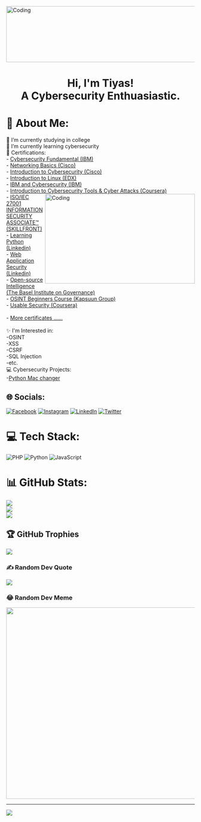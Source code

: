 <img alt="Coding" height="150" width="800" src="https://hellofuture.orange.com/app/uploads/2021/04/home-HF_GA-1920x1080-CYBERSECU.gif">
<h1 align="center">Hi, I'm Tiyas! <br>A Cybersecurity Enthuasiastic.</h1> 


# 💫 About Me:
🏫 I’m currently studying in college<br>🌱 I’m currently learning cybersecurity<br>📄  Certifications:<br>        - [Cybersecurity Fundamental (IBM) ](https://www.credly.com/badges/2bb1c379-a129-4fc5-97ff-8f888e9cdca5?source=linked_in_profile)<br>        - [Networking Basics (Cisco)](https://www.credly.com/badges/708319ed-dd72-4f76-b152-5a924cb911ec?source=linked_in_profile)<br>        - [Introduction to Cybersecurity (Cisco)](https://www.credly.com/badges/fb4cf1ab-641c-489a-8c27-38d44dab78c3?source=linked_in_profile)<br>        - [Introduction to Linux (EDX)](https://courses.edx.org/certificates/788e11c2d10747febcaf5ad63e05ad4e)<br>        - [IBM and Cybersecurity (IBM)](https://students.yourlearning.ibm.com/certificate/share/82b9c08e34ewogICJvYmplY3RJZCIgOiAiSUxCLVpLRERaS1lWWFlFWDFLVk4iLAogICJvYmplY3RUeXBlIiA6ICJBQ1RJVklUWSIsCiAgImxlYXJuZXJDTlVNIiA6ICIwOTg0MDM3UkVHIgp97763eaccc3-10)<br>        - [Introduction to Cybersecurity Tools & Cyber Attacks (Coursera)](https://www.coursera.org/account/accomplishments/certificate/JC358LUZT498)<img align="right" alt="Coding" height="240px" width="400" src="https://nebigdatahub.org/wp-content/uploads/2019/11/7T9364v.gif"><br>        - [ISO/IEC 27001 INFORMATION SECURITY ASSOCIATE™ (SKILLFRONT)](https://www.youtube.com/watch?v=E2MwRWxDBkA)<br>        - [Learning Python (Linkedin)](https://www.linkedin.com/learning/certificates/f459bcc783ff1e642359c2d51f9515deda66a5c4c905f19e4663ac3327bbe553?trk=share_certificate)<br>        - [Web Application Security (Linkedin)](https://www.linkedin.com/learning/certificates/36b410cc29b13702ada4638e3543c8fc593464f911f910f8047d07dfe846b31b?trk=share_certificate)<br>        - [Open-source Intelligence (The Basel Institute on Governance)](https://learn.baselgovernance.org/mod/customcert/view.php?id=3548&downloadown=1)<br>        - [OSINT Beginners Course (Kapsuun Group)](https://training.kapsuungroup.com/certificates/pxmgtpuw9q)<br>        - [Usable Security (Coursera)](https://www.coursera.org/account/accomplishments/verify/LK33VYXAE7LK?utm_source=link&utm_medium=certificate&utm_content=cert_image&utm_campaign=sharing_cta&utm_product=course)<br>        <br>        - [More certificates ...... ](https://www.linkedin.com/in/tiyas-adhikary-432271212/details/certifications)<br><br> ✨ I'm Interested in:<br>         -OSINT<br>         -XSS<br>         -CSRF<br>         -SQL Injection<br>         -etc.<br>💻 Cybersecurity Projects:<br>        -[Python Mac changer]()<br>      


## 🌐 Socials:
[![Facebook](https://img.shields.io/badge/Facebook-%231877F2.svg?logo=Facebook&logoColor=white)](https://facebook.com/tiyasadhikary.adhikary) [![Instagram](https://img.shields.io/badge/Instagram-%23E4405F.svg?logo=Instagram&logoColor=white)](https://instagram.com/tiyas_adhikary_official) [![LinkedIn](https://img.shields.io/badge/LinkedIn-%230077B5.svg?logo=linkedin&logoColor=white)](https://linkedin.com/in/tiyas-adhikary-432271212) [![Twitter](https://img.shields.io/badge/Twitter-%231DA1F2.svg?logo=Twitter&logoColor=white)](https://twitter.com/tiyas_adhikary) 

# 💻 Tech Stack:
![PHP](https://img.shields.io/badge/php-%23777BB4.svg?style=for-the-badge&logo=php&logoColor=white) ![Python](https://img.shields.io/badge/python-3670A0?style=for-the-badge&logo=python&logoColor=ffdd54) ![JavaScript](https://img.shields.io/badge/javascript-%23323330.svg?style=for-the-badge&logo=javascript&logoColor=%23F7DF1E)
# 📊 GitHub Stats:
![](https://github-readme-stats.vercel.app/api?username=Tiyas&theme=chartreuse-dark&hide_border=false&include_all_commits=false&count_private=true)<br/>
![](https://github-readme-streak-stats.herokuapp.com/?user=Tiyas&theme=chartreuse-dark&hide_border=false)<br/>
![](https://github-readme-stats.vercel.app/api/top-langs/?username=Tiyas&theme=chartreuse-dark&hide_border=false&include_all_commits=false&count_private=true&layout=compact)

## 🏆 GitHub Trophies
![](https://github-profile-trophy.vercel.app/?username=Tiyas&theme=radical&no-frame=false&no-bg=false&margin-w=4)

### ✍️ Random Dev Quote
![](https://quotes-github-readme.vercel.app/api?type=horizontal&theme=radical)

### 😂 Random Dev Meme
<img src="https://random-memer.herokuapp.com/" width="512px"/>

---
[![](https://visitcount.itsvg.in/api?id=Tiyas&icon=0&color=0)](https://visitcount.itsvg.in)
